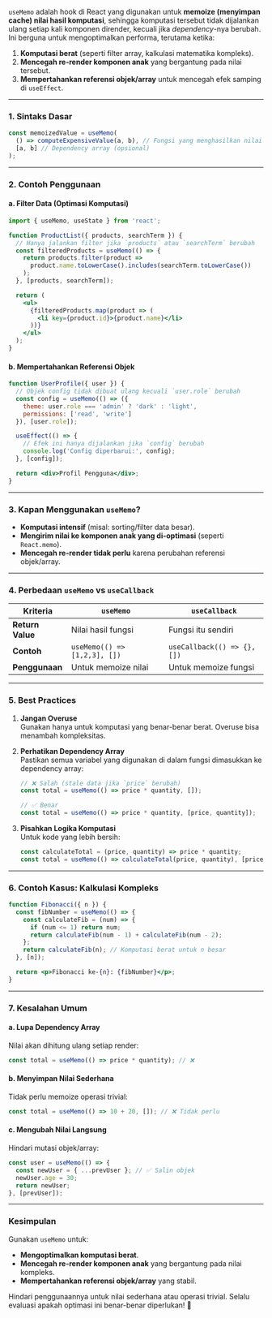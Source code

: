 `useMemo` adalah hook di React yang digunakan untuk **memoize (menyimpan cache) nilai hasil komputasi**, sehingga komputasi tersebut tidak dijalankan ulang setiap kali komponen dirender, kecuali jika *dependency*-nya berubah. Ini berguna untuk mengoptimalkan performa, terutama ketika:

1. **Komputasi berat** (seperti filter array, kalkulasi matematika kompleks).
2. **Mencegah re-render komponen anak** yang bergantung pada nilai tersebut.
3. **Mempertahankan referensi objek/array** untuk mencegah efek samping di `useEffect`.

---

### **1. Sintaks Dasar**
```javascript
const memoizedValue = useMemo(
  () => computeExpensiveValue(a, b), // Fungsi yang menghasilkan nilai
  [a, b] // Dependency array (opsional)
);
```

---

### **2. Contoh Penggunaan**
#### a. **Filter Data (Optimasi Komputasi)**
```jsx
import { useMemo, useState } from 'react';

function ProductList({ products, searchTerm }) {
  // Hanya jalankan filter jika `products` atau `searchTerm` berubah
  const filteredProducts = useMemo(() => {
    return products.filter(product => 
      product.name.toLowerCase().includes(searchTerm.toLowerCase())
    );
  }, [products, searchTerm]);

  return (
    <ul>
      {filteredProducts.map(product => (
        <li key={product.id}>{product.name}</li>
      ))}
    </ul>
  );
}
```

#### b. **Mempertahankan Referensi Objek**
```jsx
function UserProfile({ user }) {
  // Objek config tidak dibuat ulang kecuali `user.role` berubah
  const config = useMemo(() => ({
    theme: user.role === 'admin' ? 'dark' : 'light',
    permissions: ['read', 'write']
  }), [user.role]);

  useEffect(() => {
    // Efek ini hanya dijalankan jika `config` berubah
    console.log('Config diperbarui:', config);
  }, [config]);

  return <div>Profil Pengguna</div>;
}
```

---

### **3. Kapan Menggunakan `useMemo`?**
- **Komputasi intensif** (misal: sorting/filter data besar).
- **Mengirim nilai ke komponen anak yang di-optimasi** (seperti `React.memo`).
- **Mencegah re-render tidak perlu** karena perubahan referensi objek/array.

---

### **4. Perbedaan `useMemo` vs `useCallback`**
| **Kriteria**      | `useMemo`                      | `useCallback`                  |
|--------------------|--------------------------------|--------------------------------|
| **Return Value**   | Nilai hasil fungsi            | Fungsi itu sendiri            |
| **Contoh**         | `useMemo(() => [1,2,3], [])`  | `useCallback(() => {}, [])`   |
| **Penggunaan**     | Untuk memoize nilai            | Untuk memoize fungsi           |

---

### **5. Best Practices**
1. **Jangan Overuse**  
   Gunakan hanya untuk komputasi yang benar-benar berat. Overuse bisa menambah kompleksitas.

2. **Perhatikan Dependency Array**  
   Pastikan semua variabel yang digunakan di dalam fungsi dimasukkan ke dependency array:
   ```javascript
   // ❌ Salah (stale data jika `price` berubah)
   const total = useMemo(() => price * quantity, []);

   // ✅ Benar
   const total = useMemo(() => price * quantity, [price, quantity]);
   ```

3. **Pisahkan Logika Komputasi**  
   Untuk kode yang lebih bersih:
   ```javascript
   const calculateTotal = (price, quantity) => price * quantity;
   const total = useMemo(() => calculateTotal(price, quantity), [price, quantity]);
   ```

---

### **6. Contoh Kasus: Kalkulasi Kompleks**
```jsx
function Fibonacci({ n }) {
  const fibNumber = useMemo(() => {
    const calculateFib = (num) => {
      if (num <= 1) return num;
      return calculateFib(num - 1) + calculateFib(num - 2);
    };
    return calculateFib(n); // Komputasi berat untuk n besar
  }, [n]);

  return <p>Fibonacci ke-{n}: {fibNumber}</p>;
}
```

---

### **7. Kesalahan Umum**
#### a. **Lupa Dependency Array**  
Nilai akan dihitung ulang setiap render:
```javascript
const total = useMemo(() => price * quantity); // ❌
```

#### b. **Menyimpan Nilai Sederhana**  
Tidak perlu memoize operasi trivial:
```javascript
const total = useMemo(() => 10 + 20, []); // ❌ Tidak perlu
```

#### c. **Mengubah Nilai Langsung**  
Hindari mutasi objek/array:
```javascript
const user = useMemo(() => {
  const newUser = { ...prevUser }; // ✅ Salin objek
  newUser.age = 30;
  return newUser;
}, [prevUser]);
```

---

### **Kesimpulan**
Gunakan `useMemo` untuk:
- **Mengoptimalkan komputasi berat**.
- **Mencegah re-render komponen anak** yang bergantung pada nilai kompleks.
- **Mempertahankan referensi objek/array** yang stabil.

Hindari penggunaannya untuk nilai sederhana atau operasi trivial. Selalu evaluasi apakah optimasi ini benar-benar diperlukan! 🚀